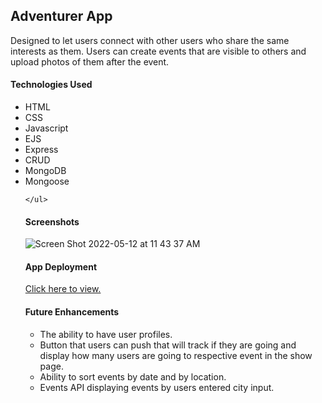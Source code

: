 <h2>Adventurer App</h2>
Designed to let users connect with other users who share the same interests as them. Users can create events that are visible to others and upload photos of them after the event. 

<h4>Technologies Used</h4>

  <ul>
    <li>HTML</li>
    <li>CSS</li>
    <li>Javascript</li>
    <li>EJS</li>
    <li>Express</li>
    <li>CRUD</li>
    <li>MongoDB</li>
    <li>Mongoose</li>
  
    </ul>
   
  <h4>Screenshots</h4>
  
![Screen Shot 2022-05-12 at 11 43 37 AM](https://user-images.githubusercontent.com/103898057/168126882-72af1322-f046-46c7-bf56-d1cc5e56dd57.png)

  
  
  
  
  
  <h4>App Deployment</h4>
<a href="https://eventadventure.herokuapp.com/">Click here to view.</a>
  
  
  <h4>Future Enhancements</h4>
  
  <ul>
    <li>The ability to have user profiles.</li>
    <li>Button that users can push that will track if they are going and display how many users are going to respective event in the show page.</li>
    <li>Ability to sort events by date and by location.</li>
    <li>Events API displaying events by users entered city input.</li>
    
 
    
  
  
    
